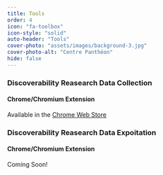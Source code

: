 ```yaml
---
title: Tools
order: 4
icon: "fa-toolbox"
icon-style: "solid"
auto-header: "Tools"
cover-photo: "assets/images/background-3.jpg"
cover-photo-alt: "Centre Panthéon"
hide: false
---
```


### Discoverability Reasearch Data Collection

#### Chrome/Chromium Extension

Available in the [Chrome Web Store](https://chrome.google.com/webstore/detail/media-discoverability-res/dhpepckfioaanjknlhhgahnpmfpchkio)

### Discoverability Reasearch Data Expoitation

#### Chrome/Chromium Extension

Coming Soon!